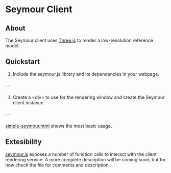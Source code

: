 # Seymour Client

## About 

The Seymour client uses [Three.js](https://threejs.org/) to render a low-resolution reference model.

## Quickstart

1. Include the seymour.js library and its dependencies in your webpage.
    ```html
<script src="loaders/PLYLoader.js"></script>
<script src="three.min.js"></script>

<script src="seymour.js"></script>
    ```
1. Create a \<div\> to use for the rendering window and create the Seymour client instance.
    ```html
<div id="webgl-container"></div>

<script>
  var seymour = new Seymour({
    width: 512,
    height: 512,
    backend: "localhost"
  });
  
  var container = document.getElementById( "webgl-container" );
  seymour.init( container );
  seymour.loadModel( "./models/ply/fooobar.ply" );
</script>
    ```

[simple-seymour.html](./simple-seymour.html) shows the most basic usage.

## Extesibility

[seymour.js](./seymour.js) exposes a number of function calls to interact with the client rendering service. A more complete description will be coming soon, but for now check the file for comments and description.
